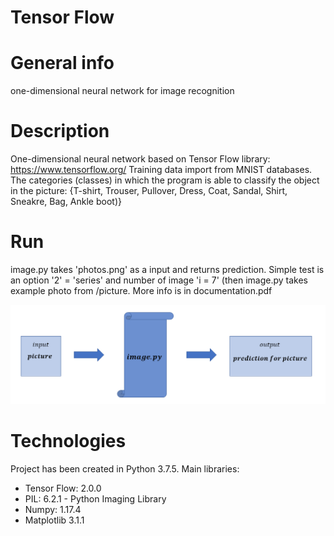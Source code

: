 # Tensor Flow
# General info
one-dimensional neural network for image recognition

# Description
One-dimensional neural network based on Tensor Flow library: https://www.tensorflow.org/
Training data import from MNIST databases. The categories (classes) in
which the program is able to classify the object in the picture: 
{T-shirt, Trouser, Pullover, Dress, Coat, Sandal, Shirt, Sneakre, Bag, Ankle boot)}

# Run
image.py takes 'photos.png' as a input and returns prediction. 
Simple test is an option '2' = 'series' and number of image 'i = 7' (then image.py takes example photo from /picture. 
More info is in documentation.pdf
<p align="center">
  <img src = "scheme.png" width="600">
</p>


# Technologies
Project has been created in Python 3.7.5. Main libraries:
* Tensor Flow: 2.0.0
* PIL: 6.2.1 - Python Imaging Library
* Numpy: 1.17.4
* Matplotlib 3.1.1
